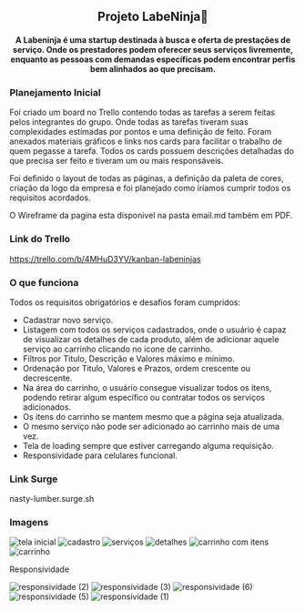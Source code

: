<h2 align="center">Projeto LabeNinja🥷</h2>

<h4 align="center">A Labeninja é uma startup destinada à busca e oferta de prestações de serviço. Onde os prestadores podem oferecer seus serviços livremente, enquanto as pessoas com demandas específicas podem encontrar perfis bem alinhados ao que precisam.</h4>


### Planejamento Inicial
Foi criado um board no Trello contendo todas as tarefas a serem feitas pelos integrantes do grupo. Onde todas as tarefas tiveram suas complexidades estimadas por pontos e uma definição de feito. Foram anexados materiais gráficos e links nos cards para facilitar o trabalho de quem pegasse a tarefa. Todos os cards possuem descrições detalhadas do que precisa ser feito e tiveram um ou mais responsáveis.

Foi definido o layout de todas as páginas, a definição da paleta de cores, criação da logo da empresa e foi planejado como iríamos cumprir todos os requisitos acordados. 

O Wireframe da pagina esta disponivel na pasta email.md também em PDF.

### Link do Trello 
https://trello.com/b/4MHuD3YV/kanban-labeninjas

### O que funciona
Todos os requisitos obrigatórios e desafios foram cumpridos:

- Cadastrar novo serviço.
 - Listagem com todos os serviços cadastrados, onde o usuário é capaz de visualizar os detalhes de cada produto, além de adicionar aquele serviço ao carrinho clicando no icone de carrinho.
 - Filtros por Titulo, Descrição e Valores máximo e mínimo.
- Ordenação por Titulo, Valores e Prazos, ordem crescente ou decrescente.
- Na área do carrinho, o usuário consegue visualizar todos os itens, podendo retirar algum específico ou contratar todos os serviços adicionados.
- Os itens do carrinho se mantem mesmo que a página seja atualizada.
- O mesmo serviço não pode ser adicionado ao carrinho mais de uma vez.
- Tela de loading sempre que estiver carregando alguma requisição.
- Responsividade para celulares funcional.

### Link Surge 
nasty-lumber.surge.sh

### Imagens
![tela inicial](https://user-images.githubusercontent.com/104591781/177049107-74652873-bc06-42b0-9eac-a31da1ce898b.png)
![cadastro](https://user-images.githubusercontent.com/104591781/177049112-d9eec7b6-6c0d-48ca-acbf-13160f32b750.png)
![serviços](https://user-images.githubusercontent.com/104591781/177049119-ee5e70d3-b053-4938-bbcf-e13168cce1f5.png)
![detalhes](https://user-images.githubusercontent.com/104591781/177049124-d07f38e2-add7-4157-b975-83ec27122607.png)
![carrinho com itens](https://user-images.githubusercontent.com/104591781/177049128-1519163a-d55e-4a0c-9b6a-437dcf3bfd82.png)
![carrinho](https://user-images.githubusercontent.com/104591781/177049137-206b0ea5-ec4b-4761-a8be-c62c5f1f918c.png)

Responsividade


![responsividade (2)](https://user-images.githubusercontent.com/104591781/177049490-bc903774-6ab7-4ebf-bb19-ade0af11acb4.jpeg)
![responsividade (3)](https://user-images.githubusercontent.com/104591781/177049496-3284a150-3be9-4c58-afb3-4ed5e58d76de.jpeg)
![responsividade (6)](https://user-images.githubusercontent.com/104591781/177049502-d3556934-f2db-4353-9f15-290c99379add.jpeg)
![responsividade (5)](https://user-images.githubusercontent.com/104591781/177049500-b20ddfa8-96b8-418a-a9d1-51395c449de3.jpeg)
![responsividade (1)](https://user-images.githubusercontent.com/104591781/177049505-3234d1e5-f228-43e0-ab04-8f2c267e0340.jpeg)
